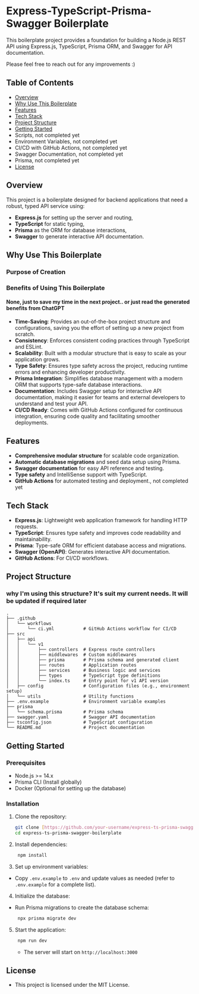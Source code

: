 # Express-TypeScript-Prisma-Swagger Boilerplate

This boilerplate project provides a foundation for building a Node.js REST API using Express.js, TypeScript, Prisma ORM, and Swagger for API documentation.

   Please feel free to reach out for any improvements :)
## Table of Contents

- [Overview](#overview)
- [Why Use This Boilerplate](#why-use-this-boilerplate)
- [Features](#features)
- [Tech Stack](#tech-stack)
- [Project Structure](#project-structure)
- [Getting Started](#getting-started)
- Scripts, not completed yet
- Environment Variables, not completed yet
- CI/CD with GitHub Actions, not completed yet
- Swagger Documentation, not completed yet
- Prisma, not completed yet
- [License](#license)

## Overview

This project is a boilerplate designed for backend applications that need a robust, typed API service using:
- **Express.js** for setting up the server and routing,
- **TypeScript** for static typing,
- **Prisma** as the ORM for database interactions,
- **Swagger** to generate interactive API documentation.

## Why Use This Boilerplate

### Purpose of Creation


### Benefits of Using This Boilerplate
#### None, just to save my time in the next project.. or just read the generated benefits from ChatGPT

- **Time-Saving**: Provides an out-of-the-box project structure and configurations, saving you the effort of setting up a new project from scratch.
- **Consistency**: Enforces consistent coding practices through TypeScript and ESLint.
- **Scalability**: Built with a modular structure that is easy to scale as your application grows.
- **Type Safety**: Ensures type safety across the project, reducing runtime errors and enhancing developer productivity.
- **Prisma Integration**: Simplifies database management with a modern ORM that supports type-safe database interactions.
- **Documentation**: Includes Swagger setup for interactive API documentation, making it easier for teams and external developers to understand and test your API.
- **CI/CD Ready**: Comes with GitHub Actions configured for continuous integration, ensuring code quality and facilitating smoother deployments.

## Features

- **Comprehensive modular structure** for scalable code organization.
- **Automatic database migrations** and seed data setup using Prisma.
- **Swagger documentation** for easy API reference and testing.
- **Type safety** and IntelliSense support with TypeScript.
- **GitHub Actions** for automated testing and deployment., not completed yet

## Tech Stack

- **Express.js**: Lightweight web application framework for handling HTTP requests.
- **TypeScript**: Ensures type safety and improves code readability and maintainability.
- **Prisma**: Type-safe ORM for efficient database access and migrations.
- **Swagger (OpenAPI)**: Generates interactive API documentation.
- **GitHub Actions**: For CI/CD workflows.

## Project Structure
### why I'm using this structure? It's suit my current needs. It will be updated if required later

```plaintext
.
├── .github
│   └── workflows
│       └── ci.yml           # GitHub Actions workflow for CI/CD
├── src
│   ├── api
│   │   └── v1
│   │       ├── controllers  # Express route controllers
│   │       ├── middlewares  # Custom middlewares
│   │       ├── prisma       # Prisma schema and generated client
│   │       ├── routes       # Application routes
│   │       ├── services     # Business logic and services
│   │       ├── types        # TypeScript type definitions
│   │       └── index.ts     # Entry point for v1 API version
│   ├── config               # Configuration files (e.g., environment setup)
│   └── utils                # Utility functions
├── .env.example             # Environment variable examples
├── prisma
│   └── schema.prisma        # Prisma schema
├── swagger.yaml             # Swagger API documentation
├── tsconfig.json            # TypeScript configuration
└── README.md                # Project documentation
```
## Getting Started
### Prerequisites
- Node.js >= 14.x
- Prisma CLI (Install globally)
- Docker (Optional for setting up the database)

### Installation

1. Clone the repository:

   ```bash
   git clone [https://github.com/your-username/express-ts-prisma-swagger-boilerplate.git](https://github.com/your-username/express-ts-prisma-swagger-boilerplate.git)
   cd express-ts-prisma-swagger-boilerplate
   ```

2. Install dependencies:

   ```bash
    npm install
   ```

3. Set up environment variables:
- Copy ```.env.example``` to ```.env``` and update values as needed (refer to ```.env.example``` for a complete list).

4. Initialize the database:
- Run Prisma migrations to create the database schema:
   ```bash
    npx prisma migrate dev
   ```
5. Start the application:

   ```bash
    npm run dev
   ```
   - The server will start on ```http://localhost:3000```
  
## License
- This project is licensed under the MIT License.
